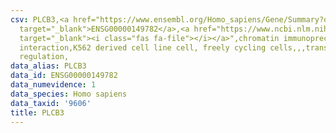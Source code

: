 ```yaml
---
csv: PLCB3,<a href="https://www.ensembl.org/Homo_sapiens/Gene/Summary?db=core;g=ENSG00000149782"
  target="_blank">ENSG00000149782</a>,<a href="https://www.ncbi.nlm.nih.gov/pubmed/23959860"
  target="_blank"><i class="fas fa-file"></i></a>",chromatin immunoprecipitation assay,direct
  interaction,K562 derived cell line cell, freely cycling cells,,,transcriptional
  regulation,
data_alias: PLCB3
data_id: ENSG00000149782
data_numevidence: 1
data_species: Homo sapiens
data_taxid: '9606'
title: PLCB3
---
```

